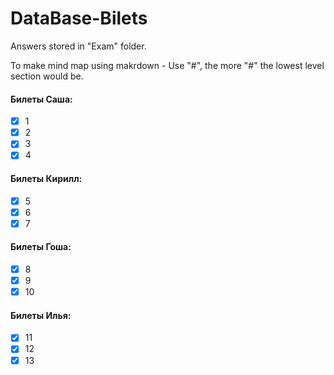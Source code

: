 # DataBase-Bilets

Answers stored in "Exam" folder.

To make mind map using makrdown - Use "#", the more "#" the lowest level section would be.
#### Билеты Саша:
- [x] 1
- [x] 2
- [x] 3
- [x] 4

#### Билеты Кирилл:
- [X] 5
- [X] 6
- [X] 7

#### Билеты Гоша:
- [X] 8
- [X] 9
- [X] 10
#### Билеты Илья:
- [x] 11
- [x] 12
- [x] 13
